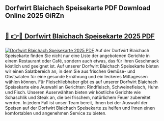 ## Dorfwirt Blaichach Speisekarte PDF Download Online 2025 GiRZn

# <h2><a href="http://gc9l62a.nevu.top/?p=Dorfwirt+Blaichach+Speisekarte">🔗 👉🔴 Dorfwirt Blaichach Speisekarte 2025 PDF</a></h2>

[![Dorfwirt Blaichach Speisekarte 2025 PDF](https://i.imgur.com/dBaPXMq.png)](http://gc9l62a.nevu.top/?p=Dorfwirt+Blaichach+Speisekarte)
Auf der Dorfwirt Blaichach Speisekarte finden Sie nicht nur eine Liste der angebotenen Gerichte in einem Restaurant oder Café, sondern auch etwas, das für Ihren Geschmack köstlich und geeignet ist. Auf unserer Dorfwirt Blaichach Speisekarte bieten wir einen Salatbereich an, in dem Sie aus frischen Gemüse- und Obstsalaten für eine gesunde Ernährung und ein leckeres Mittagessen wählen können. Für Fleischliebhaber gibt es auf unserer Dorfwirt Blaichach Speisekarte eine Auswahl an Gerichten: Rindfleisch, Schweinefleisch, Huhn und Fisch. Unseren Auserwählten bieten wir köstliche Gerichte wie Schaschlik und Steak an, die bei frischem, natürlichem Feuer zubereitet werden. In jedem Fall ist unser Team bereit, Ihnen bei der Auswahl der Speisen auf der Dorfwirt Blaichach Speisekarte zu helfen und Ihnen einen komfortablen und angenehmen Service zu bieten.
